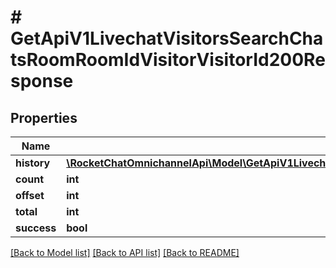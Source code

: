 # # GetApiV1LivechatVisitorsSearchChatsRoomRoomIdVisitorVisitorId200Response

## Properties

Name | Type | Description | Notes
------------ | ------------- | ------------- | -------------
**history** | [**\RocketChatOmnichannelApi\Model\GetApiV1LivechatVisitorsSearchChatsRoomRoomIdVisitorVisitorId200ResponseHistoryInner[]**](GetApiV1LivechatVisitorsSearchChatsRoomRoomIdVisitorVisitorId200ResponseHistoryInner.md) |  | [optional]
**count** | **int** |  | [optional]
**offset** | **int** |  | [optional]
**total** | **int** |  | [optional]
**success** | **bool** |  | [optional]

[[Back to Model list]](../../README.md#models) [[Back to API list]](../../README.md#endpoints) [[Back to README]](../../README.md)
